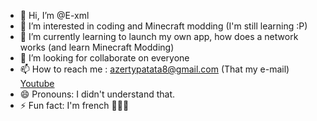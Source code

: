 - 👋 Hi, I’m @E-xml
- 👀 I’m interested in coding and Minecraft modding (I'm still learning :P)
- 🌱 I’m currently learning to launch my own app, how does a network works (and learn Minecraft Modding) 
- 💞️ I’m looking for collaborate on everyone
- 📫 How to reach me : azertypatata8@gmail.com (That my e-mail) [Youtube](https://www.youtube.com/watch?v=dQw4w9WgXcQ)
- 😄 Pronouns: I didn't understand that.
- ⚡ Fun fact: I'm french 🍞🍞🍞

<!---
E-xml/E-xml is a ✨ special ✨ repository because its `README.md` (this file) appears on your GitHub profile.
You can click the Preview link to take a look at your changes.
--->
